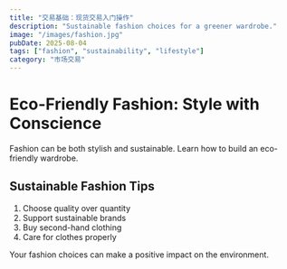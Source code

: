 ```yaml
---
title: "交易基础：现货交易入门操作"
description: "Sustainable fashion choices for a greener wardrobe."
image: "/images/fashion.jpg"
pubDate: 2025-08-04
tags: ["fashion", "sustainability", "lifestyle"]
category: "市场交易"
---
```


# Eco-Friendly Fashion: Style with Conscience

Fashion can be both stylish and sustainable. Learn how to build an eco-friendly wardrobe.

## Sustainable Fashion Tips

1. Choose quality over quantity
2. Support sustainable brands
3. Buy second-hand clothing
4. Care for clothes properly

Your fashion choices can make a positive impact on the environment.